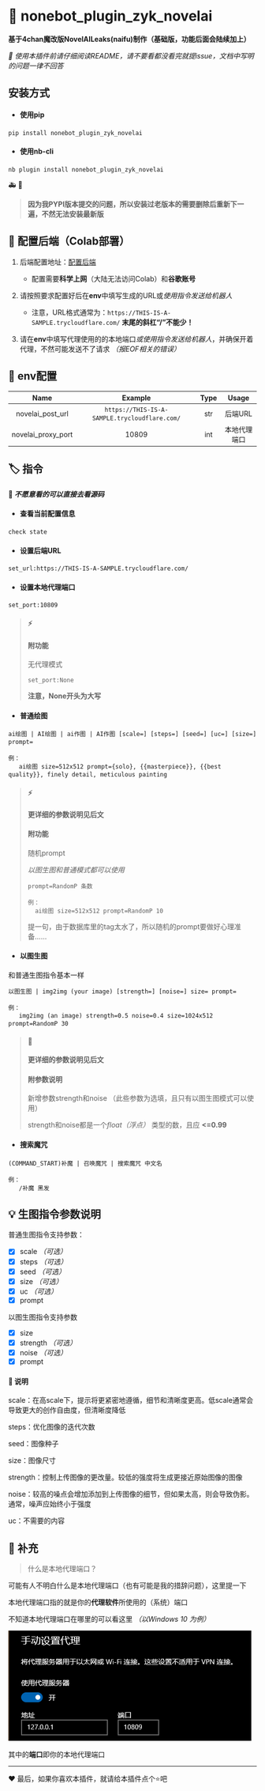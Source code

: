 # :memo: nonebot_plugin_zyk_novelai

**基于4chan魔改版NovelAILeaks(naifu)制作（基础版，功能后面会陆续加上）**

*:page_facing_up: 使用本插件前请仔细阅读README，请不要看都没看完就提issue，文档中写明的问题一律不回答*

## 安装方式
- #### 使用pip
```
pip install nonebot_plugin_zyk_novelai
```
- #### 使用nb-cli
```
nb plugin install nonebot_plugin_zyk_novelai
```
:ambulance: :beer:
>**因为我PYPI版本提交的问题，所以安装过老版本的需要删除后重新下一遍，不然无法安装最新版**

## :rocket: 配置后端（Colab部署）
1. 后端配置地址：[配置后端](https://colab.research.google.com/drive/1_Ma71L6uGbtt6UQyA3FjqW2lcZ5Bjck-)
   - 配置需要**科学上网**（大陆无法访问Colab）和**谷歌账号**

2. 请按照要求配置好后在**env**中填写生成的URL或*使用指令发送给机器人*
   - 注意，URL格式通常为：`https://THIS-IS-A-SAMPLE.trycloudflare.com/` **末尾的斜杠“/”不能少！**

3. 请在**env**中填写代理使用的的本地端口*或使用指令发送给机器人*，并确保开着代理，不然可能发送不了请求 *（报EOF相关的错误）*

## :wrench: env配置

|        Name        |                    Example                    | Type |  Usage   |
|:------------------:|:---------------------------------------------:|:----:|:--------:|
|  novelai_post_url  | `https://THIS-IS-A-SAMPLE.trycloudflare.com/` | str  |  后端URL   |
| novelai_proxy_port |                     10809                     | int  |  本地代理端口  |

## :label: 指令
#### :clown_face: *不愿意看的可以直接去看源码*

- #### 查看当前配置信息
```
check state
```

- #### 设置后端URL
```
set_url:https://THIS-IS-A-SAMPLE.trycloudflare.com/
```

- #### 设置本地代理端口
```
set_port:10809
```

>#### :zap:
>#### 附功能
> 无代理模式
> ```
> set_port:None
> ```
> **注意，None开头为大写**

- #### 普通绘图
```
ai绘图 | AI绘图 | ai作图 | AI作图 [scale=] [steps=] [seed=] [uc=] [size=] prompt=

例：
   ai绘图 size=512x512 prompt={solo}, {{masterpiece}}, {{best quality}}, finely detail, meticulous painting
```

>#### :zap:
> **更详细的参数说明见后文**
>#### 附功能
>
>随机prompt
>
>*以图生图和普通模式都可以使用*
>```
>prompt=RandomP 条数
>
>例：
>   ai绘图 size=512x512 prompt=RandomP 10
>```
>提一句，由于数据库里的tag太水了，所以随机的prompt要做好心理准备......

- #### 以图生图

和普通生图指令基本一样
```
以图生图 | img2img (your image) [strength=] [noise=] size= prompt=

例：
   img2img (an image) strength=0.5 noise=0.4 size=1024x512 prompt=RandomP 30
```

>#### :book:
> **更详细的参数说明见后文**
>#### 附参数说明
> 新增参数strength和noise （此些参数为选填，且只有以图生图模式可以使用）
> 
> strength和noise都是一个*float（浮点）* 类型的数，且应 **<=0.99**

- #### 搜索魔咒
```
(COMMAND_START)补魔 | 召唤魔咒 | 搜索魔咒 中文名

例：
   /补魔 黑发
```

## :bulb: 生图指令参数说明
普通生图指令支持参数：
- [x] scale *（可选）*
- [x] steps *（可选）*
- [x] seed *（可选）*
- [x] size *（可选）*
- [x] uc *（可选）*
- [x] prompt

以图生图指令支持参数
- [x] size
- [x] strength *（可选）*
- [x] noise *（可选）*
- [x] prompt

#### :page_with_curl: 说明
scale：在高scale下，提示将更紧密地遵循，细节和清晰度更高。低scale通常会导致更大的创作自由度，但清晰度降低

steps：优化图像的迭代次数

seed：图像种子

size：图像尺寸

strength：控制上传图像的更改量。较低的强度将生成更接近原始图像的图像

noise：较高的噪点会增加添加到上传图像的细节，但如果太高，则会导致伪影。通常，噪声应始终小于强度

uc：不需要的内容

## :egg: 补充
>什么是本地代理端口？

可能有人不明白什么是本地代理端口（也有可能是我的措辞问题），这里提一下

本地代理端口指的就是你的**代理软件**所使用的（系统）端口

不知道本地代理端口在哪里的可以看这里 *（以Windows 10 为例）*

![查看本地代理端口](port.png)

其中的**端口**即你的本地代理端口

---
:heart: 最后，如果你喜欢本插件，就请给本插件点个:star:吧